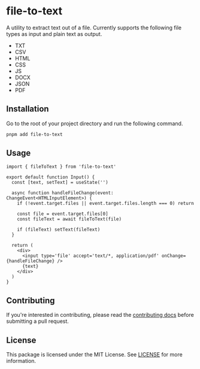 # file-to-text

A utility to extract text out of a file. Currently supports the following file types as input and plain text as output.

- TXT
- CSV
- HTML
- CSS
- JS
- DOCX
- JSON
- PDF

## Installation

Go to the root of your project directory and run the following command.

```sh
pnpm add file-to-text
```

## Usage

```tsx
import { fileToText } from 'file-to-text'

export default function Input() {
  const [text, setText] = useState('')

  async function handleFileChange(event: ChangeEvent<HTMLInputElement>) {
    if (!event.target.files || event.target.files.length === 0) return

    const file = event.target.files[0]
    const fileText = await fileToText(file)

    if (fileText) setText(fileText)
  }

  return (
    <div>
      <input type='file' accept='text/*, application/pdf' onChange={handleFileChange} />
      {text}
    </div>
  )
}

```

## Contributing

If you're interested in contributing, please read the [contributing docs](../../CONTRIBUTING.md) before submitting a pull request.

## License

This package is licensed under the MIT License. See [LICENSE](../../LICENSE.md) for more information.
